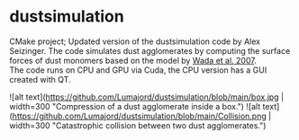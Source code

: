 # dustsimulation
CMake project; Updated version of the dustsimulation code by Alex Seizinger. The code simulates dust agglomerates by computing the surface forces of dust monomers based on the model by [Wada et al. 2007](https://ui.adsabs.harvard.edu/abs/2007ApJ...661..320W/abstract).  
The code runs on CPU and GPU via Cuda, the CPU version has a GUI created with QT.

![alt text](https://github.com/Lumajord/dustsimulation/blob/main/box.jpg | width=300 "Compression of a dust agglomerate inside a box.")
![alt text](https://github.com/Lumajord/dustsimulation/blob/main/Collision.png | width=300 "Catastrophic collision between two dust agglomerates.")
